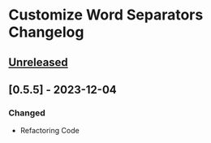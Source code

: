 <!-- Keep a Changelog guide -> https://keepachangelog.com -->

# Customize Word Separators Changelog

## [Unreleased]

## [0.5.5] - 2023-12-04

### Changed

- Refactoring Code

[Unreleased]: https://github.com/naoyukik/customize-word-separators-kt/compare/v0.5.0...HEAD
[0.5.0]: https://github.com/naoyukik/customize-word-separators-kt/commits/v0.5.0
[0.4.6]: https://github.com/naoyukik/customize-word-separators-kt/commits/v0.4.6
[0.4.5]: https://github.com/naoyukik/customize-word-separators-kt/commits/v0.4.5
[0.4.4]: https://github.com/naoyukik/customize-word-separators-kt/commits/v0.4.4
[0.4.3]: https://github.com/naoyukik/customize-word-separators-kt/commits/v0.4.3
[0.4.2]: https://github.com/naoyukik/customize-word-separators-kt/commits/v0.4.2
